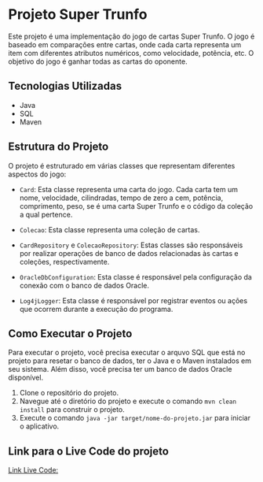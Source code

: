 # Projeto Super Trunfo

Este projeto é uma implementação do jogo de cartas Super Trunfo. O jogo é baseado em comparações entre cartas, onde cada carta representa um item com diferentes atributos numéricos, como velocidade, potência, etc. O objetivo do jogo é ganhar todas as cartas do oponente.

## Tecnologias Utilizadas

- Java
- SQL
- Maven

## Estrutura do Projeto

O projeto é estruturado em várias classes que representam diferentes aspectos do jogo:

- `Card`: Esta classe representa uma carta do jogo. Cada carta tem um nome, velocidade, cilindradas, tempo de zero a cem, potência, comprimento, peso, se é uma carta Super Trunfo e o código da coleção a qual pertence.

- `Colecao`: Esta classe representa uma coleção de cartas.

- `CardRepository` e `ColecaoRepository`: Estas classes são responsáveis por realizar operações de banco de dados relacionadas às cartas e coleções, respectivamente.

- `OracleDbConfiguration`: Esta classe é responsável pela configuração da conexão com o banco de dados Oracle.

- `Log4jLogger`: Esta classe é responsável por registrar eventos ou ações que ocorrem durante a execução do programa.

## Como Executar o Projeto

Para executar o projeto, você precisa executar o arquvo SQL que está no projeto para resetar o banco de dados, ter o Java e o Maven instalados em seu sistema. Além disso, você precisa ter um banco de dados Oracle disponível.

1. Clone o repositório do projeto.
2. Navegue até o diretório do projeto e execute o comando `mvn clean install` para construir o projeto.
3. Execute o comando `java -jar target/nome-do-projeto.jar` para iniciar o aplicativo.

## Link para o Live Code do projeto
[Link Live Code: ](https://www.youtube.com/watch?v=3aT3eID34Do&t=148s)
